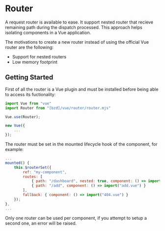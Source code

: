 # Router

A request router is available to ease.
It support nested router that recieve remaining path during the dispatch processed.
This approach helps isolating components in a Vue application.

The motivations to create a new router instead of using the official Vue router are the following:
- Support for nested routers
- Low memory footprint

## Getting Started

First of all the router is a Vue plugin and must be installed before being able to access its fuctionality:
```js
import Vue from "vue"
import Router from "[bzd]/vue/router/router.mjs"

Vue.use(Router);

new Vue({
    ...
});
```

The router must be set in the mounted lifecycle hook of the component, for example:
```js
...
mounted() {
	this.$routerSet({
		ref: "my-component",
		routes: [
			{ path: "/dashboard", nested: true, component: () => import("dashboard.vue") },
			{ path: "/add", component: () => import("add.vue") }
		],
		fallback: { component: () => import("404.vue") }
	});
},
...
```
Only one router can be used per component, if you attempt to setup a second one, an error will be raised.
